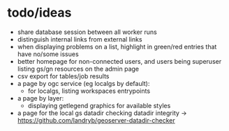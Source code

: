 # todo/ideas
- share database session between all worker runs
- distinguish internal links from external links
- when displaying problems on a list, highlight in green/red entries that have no/some issues
- better homepage for non-connected users, and users being superuser listing gs/gn resources on the admin page
- csv export for tables/job results
- a page by ogc service (eg localgs by default):
  - for localgs, listing workspaces entrypoints
- a page by layer:
  - displaying getlegend graphics for available styles
- a page for the local gs datadir checking datadir integrity -> https://github.com/landryb/geoserver-datadir-checker
